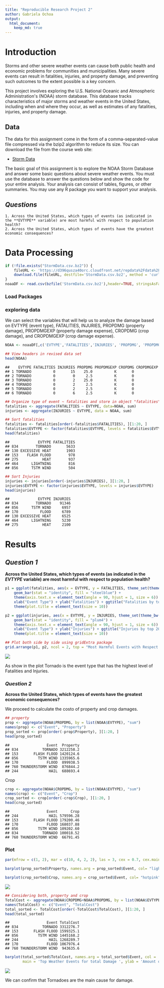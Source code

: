 ```yaml
---
title: "Reproducible Research Project 2"
author: Gabriela Ochoa
output: 
  html_document:
    keep_md: true
---
```


# **Introduction**
Storms and other severe weather events can cause both public health and economic problems for communities and municipalities. Many severe events can result in fatalities, injuries, and property damage, and preventing such outcomes to the extent possible is a key concern.

This project involves exploring the U.S. National Oceanic and Atmospheric Administration's (NOAA) storm database. This database tracks characteristics of major storms and weather events in the United States, including when and where they occur, as well as estimates of any fatalities, injuries, and property damage.

## Data
The data for this assignment come in the form of a comma-separated-value file compressed via the bzip2 algorithm to reduce its size. You can download the file from the course web site:

- [Storm Data](https://d396qusza40orc.cloudfront.net/repdata%2Fdata%2FStormData.csv.bz2)

The basic goal of this assignment is to explore the NOAA Storm Database and answer some basic questions about severe weather events. You must use the database to answer the questions below and show the code for your entire analysis. Your analysis can consist of tables, figures, or other summaries. You may use any R package you want to support your analysis.

## *Questions*

    1. Across the United States, which types of events (as indicated in the **EVTYPE** variable) are most harmful with respect to population health?  
    2. Across the United States, which types of events have the greatest economic consequences?


# **Data Processing**

```r
if (!file.exists("StormData.csv.bz2")) {
    fileURL <- 'https://d396qusza40orc.cloudfront.net/repdata%2Fdata%2FStormData.csv.bz2'
    download.file(fileURL, destfile='StormData.csv.bz2', method = 'curl')
}
noaaDF <- read.csv(bzfile('StormData.csv.bz2'),header=TRUE, stringsAsFactors = FALSE)
```
### Load Packages


### exploring data


We can select the variables that will help us to analyze the damage based on EVTYPE (event type), FATALITIES, INJURIES, PROPDMG (property damage), PROPDMGEXP (property damage expense), CROPDMG (crop damage), and CROPDMGEXP (crop damage expense). 

```r
NOAA <- noaaDF[,c('EVTYPE','FATALITIES','INJURIES', 'PROPDMG', 'PROPDMGEXP', 'CROPDMG', 'CROPDMGEXP')]

## View headers in revised data set
head(NOAA)
```

```
##    EVTYPE FATALITIES INJURIES PROPDMG PROPDMGEXP CROPDMG CROPDMGEXP
## 1 TORNADO          0       15    25.0          K       0           
## 2 TORNADO          0        0     2.5          K       0           
## 3 TORNADO          0        2    25.0          K       0           
## 4 TORNADO          0        2     2.5          K       0           
## 5 TORNADO          0        2     2.5          K       0           
## 6 TORNADO          0        6     2.5          K       0
```


```r
## Organize type of event ~ fatalities and store in object "fatalities" & same for "injuries"
fatalities <- aggregate(FATALITIES ~ EVTYPE, data=NOAA, sum)
injuries <- aggregate(INJURIES ~ EVTYPE, data = NOAA, sum)

## Sort fatalities
fatalities <- fatalities[order(-fatalities$FATALITIES), ][1:20, ]
fatalities$EVTYPE <- factor(fatalities$EVTYPE, levels = fatalities$EVTYPE)
head(fatalities)
```

```
##             EVTYPE FATALITIES
## 834        TORNADO       5633
## 130 EXCESSIVE HEAT       1903
## 153    FLASH FLOOD        978
## 275           HEAT        937
## 464      LIGHTNING        816
## 856      TSTM WIND        504
```


```r
## Sort Injuries
injuries <- injuries[order(-injuries$INJURIES), ][1:20, ]
injuries$EVTYPE <- factor(injuries$EVTYPE, levels = injuries$EVTYPE)
head(injuries)
```

```
##             EVTYPE INJURIES
## 834        TORNADO    91346
## 856      TSTM WIND     6957
## 170          FLOOD     6789
## 130 EXCESSIVE HEAT     6525
## 464      LIGHTNING     5230
## 275           HEAT     2100
```
# **Results**  

## *Question 1*
**Across the United States, which types of events (as indicated in the *EVTYPE* variable) are most harmful with respect to population health?**

```r
p1 = ggplot(fatalities, aes(x = EVTYPE, y = FATALITIES, theme_set(theme_bw()))) + 
    geom_bar(stat = "identity", fill = "steelblue") + 
    theme(axis.text.x = element_text(angle = 90, hjust = 1, size = 6)) + 
    xlab("Event Type") + ylab("Fatalities") + ggtitle("Fatalities by top 20 Weather Event Types") +
    theme(plot.title = element_text(size = 10))

p2 = ggplot(injuries, aes(x = EVTYPE, y = INJURIES, theme_set(theme_bw()))) + 
    geom_bar(stat = "identity", fill = "plum4") + 
    theme(axis.text.x = element_text(angle = 90, hjust = 1, size = 6)) + 
    xlab("Event Type") + ylab("Injuries") + ggtitle("Injuries by top 20 Weather Event Types") +
    theme(plot.title = element_text(size = 10))

## Plot both side by side using gridExtra package
grid.arrange(p1, p2, ncol = 2, top = "Most Harmful Events with Respect to Population Health")
```

![](Project_2_files/figure-html/unnamed-chunk-7-1.png)<!-- -->

As show in the plot Tornado is the event type that has the highest level of Fatalities and Injuries.

### *Question 2*
**Across the United States, which types of events have the greatest economic consequences?** 

We proceed to calculate the costo of property and crop damages.


```r
## property
prop <- aggregate(NOAA$PROPDMG, by = list(NOAA$EVTYPE), "sum")
names(prop) <- c("Event", "Property")
prop_sorted <- prop[order(-prop$Property), ][1:20, ]
head(prop_sorted)
```

```
##                 Event  Property
## 834           TORNADO 3212258.2
## 153       FLASH FLOOD 1420124.6
## 856         TSTM WIND 1335965.6
## 170             FLOOD  899938.5
## 760 THUNDERSTORM WIND  876844.2
## 244              HAIL  688693.4
```
Crop


```r
crop <- aggregate(NOAA$CROPDMG, by = list(NOAA$EVTYPE), "sum")
names(crop) <- c("Event", "Crop")
crop_sorted <- crop[order(-crop$Crop), ][1:20, ]
head(crop_sorted)
```

```
##                 Event      Crop
## 244              HAIL 579596.28
## 153       FLASH FLOOD 179200.46
## 170             FLOOD 168037.88
## 856         TSTM WIND 109202.60
## 834           TORNADO 100018.52
## 760 THUNDERSTORM WIND  66791.45
```
### **Plot**



```r
par(mfrow = c(1, 2), mar = c(10, 4, 2, 2), las = 3, cex = 0.7, cex.main = 1.4, cex.lab = 1.2)

barplot(prop_sorted$Property, names.arg = prop_sorted$Event, col= "lightseagreen", main="Top Weather Events for Poperty Damage", ylab="Amout of Property Damage", ylim=c(0,3500000))

barplot(crop_sorted$Crop, names.arg = crop_sorted$Event, col= "hotpink", main="Top Weather Events for Crop Damage", ylab="Amout of Crop Damage", ylim=c(0,3500000))
```

![](Project_2_files/figure-html/unnamed-chunk-10-1.png)<!-- -->

```r
## Considering both, property and crop
TotalCost <- aggregate(NOAA$CROPDMG+NOAA$PROPDMG, by = list(NOAA$EVTYPE), "sum")
names(TotalCost) <- c("Event", "TotalCost")
total_sorted <- TotalCost[order(-TotalCost$TotalCost), ][1:20, ]
head(total_sorted)
```

```
##                 Event TotalCost
## 834           TORNADO 3312276.7
## 153       FLASH FLOOD 1599325.1
## 856         TSTM WIND 1445168.2
## 244              HAIL 1268289.7
## 170             FLOOD 1067976.4
## 760 THUNDERSTORM WIND  943635.6
```


```r
barplot(total_sorted$TotalCost, names.arg = total_sorted$Event, col = 'palevioletred4',
        main = 'Top Weather Events for total Damage ', ylab = 'Amount of total Damage', ylim = c(0, 3500000))
```

![](Project_2_files/figure-html/unnamed-chunk-12-1.png)<!-- -->

We can confirm that Tornadoes are the main cause for damage. 
